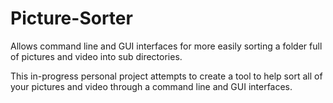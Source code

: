 # Picture-Sorter
Allows command line and GUI interfaces for more easily sorting a folder full of pictures and video into sub directories. 

This in-progress personal project attempts to create a tool to help sort all of your pictures and video through a command line and GUI interfaces. 
